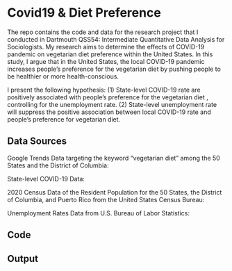 # Covid19 & Diet Preference
The repo contains the code and data for the research project that I conducted in Dartmouth QSS54: Intermediate Quantitative Data Analysis for Sociologists. My research aims to determine the effects of COVID-19 pandemic on vegetarian diet preference within the United States. In this study, I argue that in the United States, the local COVID-19 pandemic increases people’s preference for the vegetarian diet by pushing people to be healthier or more health-conscious.

I present the following hypothesis:
(1) State-level COVID-19 rate are positively associated with people’s preference for the vegetarian diet , controlling for the unemployment rate.
(2) State-level unemployment rate will suppress the positive association between local COVID-19 rate and people’s preference for vegetarian diet.
## Data Sources
Google Trends Data targeting the keyword “vegetarian diet” among the 50 States and the District of Columbia:

State-level COVID-19 Data:

2020 Census Data of the Resident Population for the 50 States, the District of Columbia, and Puerto Rico from the United States Census Bureau:

Unemployment Rates Data from U.S. Bureau of Labor Statistics:

## Code


## Output
